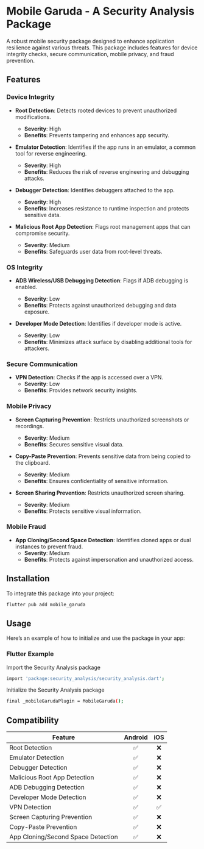 # Mobile Garuda - A Security Analysis Package

A robust mobile security package designed to enhance application resilience against various threats. This package includes features for device integrity checks, secure communication, mobile privacy, and fraud prevention.

## Features

### Device Integrity
- **Root Detection**: Detects rooted devices to prevent unauthorized modifications.  
  - **Severity**: High  
  - **Benefits**: Prevents tampering and enhances app security.

- **Emulator Detection**: Identifies if the app runs in an emulator, a common tool for reverse engineering.  
  - **Severity**: High  
  - **Benefits**: Reduces the risk of reverse engineering and debugging attacks.

- **Debugger Detection**: Identifies debuggers attached to the app.  
  - **Severity**: High  
  - **Benefits**: Increases resistance to runtime inspection and protects sensitive data.

- **Malicious Root App Detection**: Flags root management apps that can compromise security.  
  - **Severity**: Medium  
  - **Benefits**: Safeguards user data from root-level threats.

### OS Integrity
- **ADB Wireless/USB Debugging Detection**: Flags if ADB debugging is enabled.  
  - **Severity**: Low   
  - **Benefits**: Protects against unauthorized debugging and data exposure.

- **Developer Mode Detection**: Identifies if developer mode is active.  
  - **Severity**: Low   
  - **Benefits**: Minimizes attack surface by disabling additional tools for attackers.

### Secure Communication
- **VPN Detection**: Checks if the app is accessed over a VPN.  
  - **Severity**: Low   
  - **Benefits**: Provides network security insights.

### Mobile Privacy
- **Screen Capturing Prevention**: Restricts unauthorized screenshots or recordings.  
  - **Severity**: Medium  
  - **Benefits**: Secures sensitive visual data.

- **Copy-Paste Prevention**: Prevents sensitive data from being copied to the clipboard.  
  - **Severity**: Medium  
  - **Benefits**: Ensures confidentiality of sensitive information.

- **Screen Sharing Prevention**: Restricts unauthorized screen sharing.  
  - **Severity**: Medium 
  - **Benefits**: Protects sensitive visual information.

### Mobile Fraud
- **App Cloning/Second Space Detection**: Identifies cloned apps or dual instances to prevent fraud.  
  - **Severity**: Medium 
  - **Benefits**: Protects against impersonation and unauthorized access.

## Installation

To integrate this package into your project:

```bash
flutter pub add mobile_garuda
```

## Usage

Here’s an example of how to initialize and use the package in your app:

### Flutter Example

Import the Security Analysis package
```bash
import 'package:security_analysis/security_analysis.dart';
```

Initialize the Security Analysis package
```bash
final _mobileGarudaPlugin = MobileGaruda();
```

## Compatibility

| Feature                             | Android | iOS  | 
| ----------------------------------- | :-----: | :--: | 
| Root Detection                      |   ✅    |   ❌  | 
| Emulator Detection                  |   ✅    |   ❌  | 
| Debugger Detection                  |   ✅    |   ❌  | 
| Malicious Root App Detection        |   ✅    |   ❌  | 
| ADB Debugging Detection             |   ✅    |   ❌  | 
| Developer Mode Detection            |   ✅    |   ❌  | 
| VPN Detection                       |   ✅    |   ✅  | 
| Screen Capturing Prevention         |   ✅    |   ❌  | 
| Copy-Paste Prevention               |   ✅    |   ❌  | 
| App Cloning/Second Space Detection  |   ✅    |   ❌  | 

